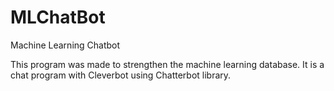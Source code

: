 # MLChatBot
Machine Learning Chatbot

This program was made to strengthen the machine learning database.
It is a chat program with Cleverbot using Chatterbot library.
